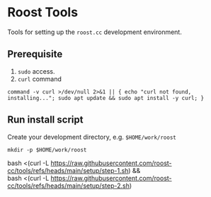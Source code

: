 # Roost Tools

Tools for setting up the `roost.cc` development environment.

## Prerequisite
1. `sudo` access.  
2. `curl` command
```
command -v curl >/dev/null 2>&1 || { echo "curl not found, installing..."; sudo apt update && sudo apt install -y curl; }
```

## Run install script
Create your development directory, e.g. `$HOME/work/roost`
```
mkdir -p $HOME/work/roost

```
bash <(curl -L https://raw.githubusercontent.com/roost-cc/tools/refs/heads/main/setup/step-1.sh) && \
bash <(curl -L https://raw.githubusercontent.com/roost-cc/tools/refs/heads/main/setup/step-2.sh) 
```
